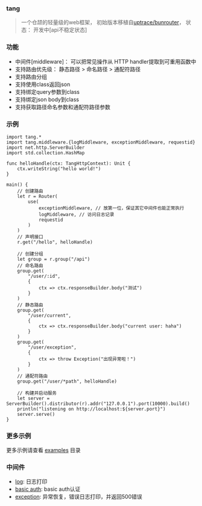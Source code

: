 ### tang
>一个仓颉的轻量级的web框架， 初始版本移植自[uptrace/bunrouter](https://github.com/uptrace/bunrouter)， 状态： 开发中[api不稳定状态]

### 功能
- 中间件[middleware]： 可以把常见操作从 HTTP handler提取到可重用函数中
- 支持路由优先级： 静态路径 > 命名路径 > 通配符路径
- 支持路由分组
- 支持使用class返回json
- 支持绑定query参数到class
- 支持绑定json body到class
- 支持获取路径命名参数和通配符路径参数


### 示例
```cj
import tang.*
import tang.middleware.{logMiddleware, exceptionMiddleware, requestid}
import net.http.ServerBuilder
import std.collection.HashMap

func helloHandle(ctx: TangHttpContext): Unit {
    ctx.writeString("hello world!")
}

main() {
    // 创建路由
    let r = Router(
        use(
            exceptionMiddleware, // 放第一位，保证其它中间件也能正常执行
            logMiddleware, // 访问日志记录
            requestid
        )
    )
    // 声明接口
    r.get("/hello", helloHandle)

    // 创建分组
    let group = r.group("/api")
    // 命名路由
    group.get(
        "/user/:id",
        {
            ctx => ctx.responseBuilder.body("测试")
        }
    )
    // 静态路由
    group.get(
        "/user/current",
        {
            ctx => ctx.responseBuilder.body("current user: haha")
        }
    )
    group.get(
        "/user/exception",
        {
            ctx => throw Exception("出现异常啦！")
        }
    )
    // 通配符路由
    group.get("/user/*path", helloHandle)
    
    // 构建并启动服务
    let server = ServerBuilder().distributor(r).addr("127.0.0.1").port(10000).build()
    println("listening on http://localhost:${server.port}")
    server.serve()
}
```

### 更多示例
更多示例请查看 [examples](/examples/) 目录

### 中间件
- [log](/src/middleware/log.cj): 日志打印
- [basic auth](/src/middleware/basic_auth.cj): basic auth认证
- [exception](/src/middleware/exception.cj): 异常恢复，错误日志打印，并返回500错误